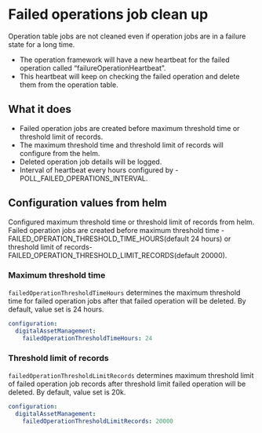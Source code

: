 # Failed operations job clean up

Operation table jobs are not cleaned even if operation jobs are in a failure state for a long time.

-   The operation framework will have a new heartbeat for the failed operation called “failureOperationHeartbeat”.
-   This heartbeat will keep on checking the failed operation and delete them from the operation table.

## What it does

- Failed operation jobs are created before maximum threshold time or threshold limit of records.
- The maximum threshold time and threshold limit of records will configure from the helm.
- Deleted operation job details will be logged.
- Interval of heartbeat every hours configured by - POLL_FAILED_OPERATIONS_INTERVAL.

## Configuration values from helm

Configured maximum threshold time or threshold limit of records from helm. Failed operation jobs are created before maximum threshold time - FAILED_OPERATION_THRESHOLD_TIME_HOURS(default 24 hours) or threshold limit of records- FAILED_OPERATION_THRESHOLD_LIMIT_RECORDS(default 20000).

### Maximum threshold time

`failedOperationThresholdTimeHours` determines the maximum threshold time for failed operation jobs  after that failed operation will be deleted. By default, value set is 24 hours. 

```yaml
configuration:
  digitalAssetManagement:
    failedOperationThresholdTimeHours: 24
```

### Threshold limit of records

`failedOperationThresholdLimitRecords` determines maximum threshold limit of failed operation job records after threshold limit failed operation will be deleted. By default, value set is 20k. 

```yaml
configuration:
  digitalAssetManagement:
    failedOperationThresholdLimitRecords: 20000
```
